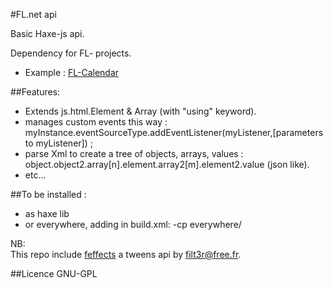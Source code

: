 #FL.net api 

Basic Haxe-js api.  

Dependency for FL- projects. 

- Example : [FL-Calendar](https://github.com/flashline/FL-Calendar)



##Features: 

- Extends js.html.Element & Array (with "using" keyword). 
- manages custom events this way :  myInstance.eventSourceType.addEventListener(myListener,[parameters to myListener]) ;
- parse Xml to create a tree of objects, arrays, values : object.object2.array[n].element.array2[m].element2.value (json like).
- etc...

##To be installed :   

- as haxe lib  
- or everywhere, adding in build.xml:  -cp everywhere/

NB:  
This repo include [feffects](https://github.com/skial/feffects) a tweens api by filt3r@free.fr.

##Licence 
GNU-GPL